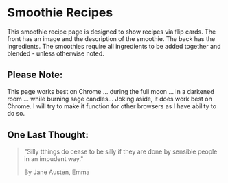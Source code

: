 # Smoothie Recipes

This smoothie recipe page is designed to show recipes via flip cards. The front has an image and the description of the smoothie. The back has the ingredients. 
The smoothies require all ingredients to be added together and blended - unless otherwise noted. 

## Please Note:
This page works best on Chrome ... during the full moon ... in a darkened room ... while burning sage candles... 
Joking aside, it does work best on Chrome. I will try to make it function for other browsers as I have ability to do so. 

## One Last Thought:
> "Silly tthings do cease to be silly if they are done by sensible people in an impudent way."
>
> By Jane Austen, Emma